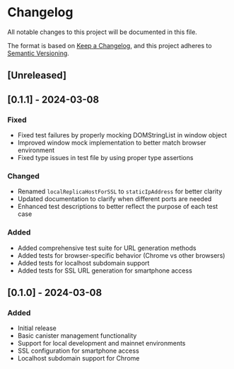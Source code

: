 # Changelog

All notable changes to this project will be documented in this file.

The format is based on [Keep a Changelog](https://keepachangelog.com/en/1.0.0/),
and this project adheres to [Semantic Versioning](https://semver.org/spec/v2.0.0.html).

## [Unreleased]

## [0.1.1] - 2024-03-08

### Fixed

- Fixed test failures by properly mocking DOMStringList in window object
- Improved window mock implementation to better match browser environment
- Fixed type issues in test file by using proper type assertions

### Changed

- Renamed `localReplicaHostForSSL` to `staticIpAddress` for better clarity
- Updated documentation to clarify when different ports are needed
- Enhanced test descriptions to better reflect the purpose of each test case

### Added

- Added comprehensive test suite for URL generation methods
- Added tests for browser-specific behavior (Chrome vs other browsers)
- Added tests for localhost subdomain support
- Added tests for SSL URL generation for smartphone access

## [0.1.0] - 2024-03-08

### Added

- Initial release
- Basic canister management functionality
- Support for local development and mainnet environments
- SSL configuration for smartphone access
- Localhost subdomain support for Chrome
